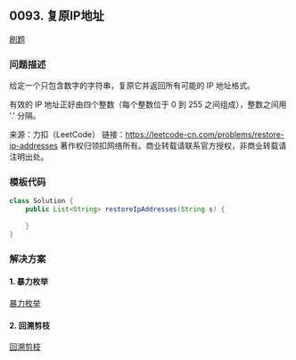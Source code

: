 <script src="https://cdn.bootcss.com/mathjax/2.7.7/MathJax.js?config=TeX-AMS-MML_HTMLorMML"></script>

## 0093. 复原IP地址

[刷题](qu0093/solu/Solution.java)

### 问题描述

给定一个只包含数字的字符串，复原它并返回所有可能的 IP 地址格式。

有效的 IP 地址正好由四个整数（每个整数位于 0 到 255 之间组成），整数之间用 '.' 分隔。

来源：力扣（LeetCode）
链接：https://leetcode-cn.com/problems/restore-ip-addresses
著作权归领扣网络所有。商业转载请联系官方授权，非商业转载请注明出处。

### 模板代码

``` java
class Solution {
    public List<String> restoreIpAddresses(String s) {
        
    }
}
```

### 解决方案

#### 1. 暴力枚举

[暴力枚举](qu0093/solu1/Solution.java)

#### 2. 回溯剪枝

[回溯剪枝](qu0093/solu1/Solution.java)
